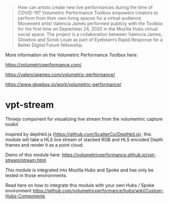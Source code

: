 > How can artists create new live performances during the time of COVID-19? Volumetric Performance Toolbox empowers creators to perform from their own living spaces for a virtual audience. Movement artist Valencia James performed publicly with the Toolbox for the first time on September 24, 2020 in the Mozilla Hubs virtual social space. The project is a collaboration between Valencia James, Glowbox and Sorob Louie as part of Eyebeam’s Rapid Response for a Better Digital Future fellowship.

More information on the Volumetric Performance Toolbox here:

https://volumetricperformance.com/

https://valenciajames.com/volumetric-performance/

https://www.glowbox.io/work/volumetric-performance/

# vpt-stream

Threejs component for visualizing live stream from the volumentric capture toolkit

Inspired by depthkit.js (https://github.com/ScatterCo/Depthkit.js), this module will take a HLS live stream of stacked RGB and HLS encoded Depth frames and render it as a point cloud. 

Demo of this module here:
https://volumetricperformance.github.io/vpt-stream/stream.html

This module is integrated into Mozilla Hubs and Spoke and has only be tested in those environments. 

Read here on how to integrate this module with your own Hubs / Spoke environment
https://github.com/volumetricperformance/hubs/wiki/Custom-Hubs-Components